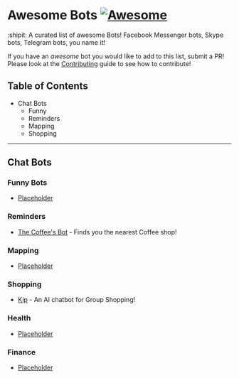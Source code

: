 # Awesome Bots [![Awesome](https://cdn.rawgit.com/sindresorhus/awesome/d7305f38d29fed78fa85652e3a63e154dd8e8829/media/badge.svg)](https://github.com/sindresorhus/awesome)
:shipit: A curated list of awesome Bots! Facebook Messenger bots, Skype bots, Telegram bots, you name it!

If you have an <i>awesome</i> bot you would like to add to this list, submit a PR! Please look at the [Contributing]() guide to see how to contribute!

## Table of Contents
* Chat Bots
  * Funny
  * Reminders
  * Mapping
  * Shopping

---
## Chat Bots
### Funny Bots
* [Placeholder](#)

### Reminders
* [The Coffee's Bot](http://www.coffeesbot.com/) - Finds you the nearest Coffee shop!

### Mapping
* [Placeholder](#)

### Shopping
* [Kip](http://kipthis.com/) - An AI chatbot for Group Shopping!

### Health
* [Placeholder](#)

### Finance
* [Placeholder](#)
